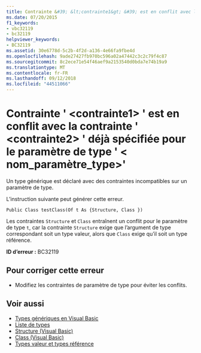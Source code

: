 ```yaml
---
title: Contrainte &#39; &lt;contrainte1&gt; &#39; est en conflit avec la contrainte &#39; &lt;contrainte2&gt; &#39; déjà spécifiée pour le paramètre de type &#39; &lt; nom_paramètre_type&gt;&#39;
ms.date: 07/20/2015
f1_keywords:
- vbc32119
- bc32119
helpviewer_keywords:
- BC32119
ms.assetid: 30e6778d-5c2b-4f2d-a136-4e66fa9fbe4d
ms.openlocfilehash: 9ade27427fb970bc596a02a47442c3c2c79f4c87
ms.sourcegitcommit: 8c2ece71e54f46aef9a2153540d0bda7e74b19a9
ms.translationtype: MT
ms.contentlocale: fr-FR
ms.lasthandoff: 09/12/2018
ms.locfileid: "44511066"
---
```

# <a name="constraint-39ltconstraint1gt39-conflicts-with-the-constraint-39ltconstraint2gt39-already-specified-for-type-parameter-39lttypeparameternamegt39"></a>Contrainte &#39; &lt;contrainte1&gt; &#39; est en conflit avec la contrainte &#39; &lt;contrainte2&gt; &#39; déjà spécifiée pour le paramètre de type &#39; &lt; nom_paramètre_type&gt;&#39;
Un type générique est déclaré avec des contraintes incompatibles sur un paramètre de type.  
  
 L’instruction suivante peut générer cette erreur.  
  
 `Public Class testClass(Of t As {Structure, Class })`  
  
 Les contraintes `Structure` et `Class` entraînent un conflit pour le paramètre de type `t`, car la contrainte `Structure` exige que l’argument de type correspondant soit un type valeur, alors que `Class` exige qu’il soit un type référence.  
  
 **ID d’erreur :** BC32119  
  
## <a name="to-correct-this-error"></a>Pour corriger cette erreur  
  
-   Modifiez les contraintes de paramètre de type pour éviter les conflits.  
  
## <a name="see-also"></a>Voir aussi

- [Types génériques en Visual Basic](../../visual-basic/programming-guide/language-features/data-types/generic-types.md)  
- [Liste de types](../../visual-basic/language-reference/statements/type-list.md)  
- [Structure (Visual Basic)](../../visual-basic/language-reference/statements/structure-statement.md)  
- [Class (Visual Basic)](../../visual-basic/language-reference/statements/class-statement.md)  
- [Types valeur et types référence](../../visual-basic/programming-guide/language-features/data-types/value-types-and-reference-types.md)
